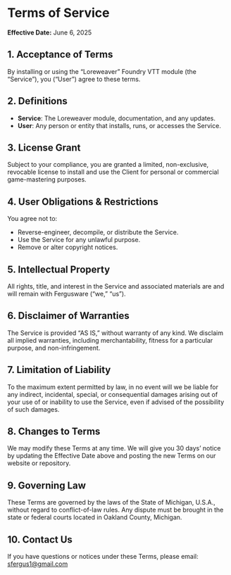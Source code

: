 # Terms of Service

**Effective Date:** June 6, 2025

## 1. Acceptance of Terms  
By installing or using the “Loreweaver” Foundry VTT module (the “Service”), you (“User”) agree to these terms.

## 2. Definitions  
- **Service**: The Loreweaver module, documentation, and any updates.  
- **User**: Any person or entity that installs, runs, or accesses the Service.

## 3. License Grant  
Subject to your compliance, you are granted a limited, non-exclusive, revocable license to install and use the Client for personal or commercial game-mastering purposes.

## 4. User Obligations & Restrictions  
You agree not to:
- Reverse-engineer, decompile, or distribute the Service.  
- Use the Service for any unlawful purpose.  
- Remove or alter copyright notices.

## 5. Intellectual Property  
All rights, title, and interest in the Service and associated materials are and will remain with Fergusware (“we,” “us”).

## 6. Disclaimer of Warranties  
The Service is provided “AS IS,” without warranty of any kind. We disclaim all implied warranties, including merchantability, fitness for a particular purpose, and non-infringement.

## 7. Limitation of Liability  
To the maximum extent permitted by law, in no event will we be liable for any indirect, incidental, special, or consequential damages arising out of your use of or inability to use the Service, even if advised of the possibility of such damages.

## 8. Changes to Terms  
We may modify these Terms at any time. We will give you 30 days’ notice by updating the Effective Date above and posting the new Terms on our website or repository.

## 9. Governing Law  
These Terms are governed by the laws of the State of Michigan, U.S.A., without regard to conflict-of-law rules. Any dispute must be brought in the state or federal courts located in Oakland County, Michigan.

## 10. Contact Us  
If you have questions or notices under these Terms, please email: sfergus1@gmail.com

